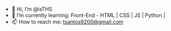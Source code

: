 - 👋 Hi, I’m @isTHS 
- 🌱 I’m currently learning: Front-End - HTML | CSS | JS | Python |
- 📫 How to reach me: tsantos9200@gmail.com

